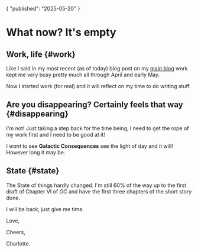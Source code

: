 {
  "published": "2025-05-20"
}
# What now? It's empty 
## Work, life {#work}
Like I said in my most recent (as of today) blog post on my [main blog](https://www.charlotte-thomas.me/blog) work kept me very busy pretty much all through April and early May.

Now I started work (for real) and it will reflect on my time to do writing stuff.

## Are you disappearing? Certainly feels that way {#disappearing} 

I'm not! Just taking a step back for the time being, I need to get the rope of my work first and I need to be good at it! 

I *want* to see **Galactic Consequences** see the light of day and it will! However long it may be.

## State {#state}
The State of things hardly changed. I'm still 60% of the way up to the first draft of Chapter VI of *GC* and have the first three chapters of the short story done.


I will be back, just give me time.

Love,

Cheers,

Charlotte.